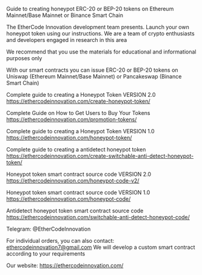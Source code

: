 Guide to creating honeypot ERC-20 or BEP-20 tokens on Ethereum Mainnet/Base Mainnet or Binance Smart Chain

The EtherCode Innovation development team presents. Launch your own honeypot token using our instructions. We are a team of crypto enthusiasts and developers engaged in research in this area

We recommend that you use the materials for educational and informational purposes only

With our smart contracts you can issue ERC-20 or BEP-20 tokens on Uniswap (Ethereum Mainnet/Base Mainnet) or Pancakeswap (Binance Smart Chain)

Сomplete guide to creating a Honeypot Token VERSION 2.0 https://ethercodeinnovation.com/create-honeypot-token/

Complete Guide on How to Get Users to Buy Your Tokens https://ethercodeinnovation.com/promotion-tokens/

Сomplete guide to creating a Honeypot Token VERSION 1.0 https://ethercodeinnovation.com/honeypot-token/

Complete guide to creating a antidetect honeypot token https://ethercodeinnovation.com/create-switchable-anti-detect-honeypot-token/


Honeypot token smart contract source code VERSION 2.0 https://ethercodeinnovation.com/honeypot-code-v2/

Honeypot token smart contract source code VERSION 1.0 https://ethercodeinnovation.com/honeypot-code/

Antidetect honeypot token smart contract source code https://ethercodeinnovation.com/switchable-anti-detect-honeypot-code/

Telegram: @EtherCodeInnovation

For individual orders, you can also contact: ethercodeinnovation7@gmail.com We will develop a custom smart contract according to your requirements

Our website: https://ethercodeinnovation.com/
